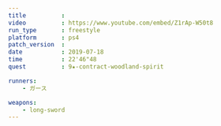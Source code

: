 ```yaml
---
title          :
video          : https://www.youtube.com/embed/Z1rAp-W50t8
run_type       : freestyle
platform       : ps4
patch_version  : 
date           : 2019-07-18
time           : 22'46"48
quest          : 9★-contract-woodland-spirit

runners:
    - ガース

weapons:
    - long-sword
---
```

